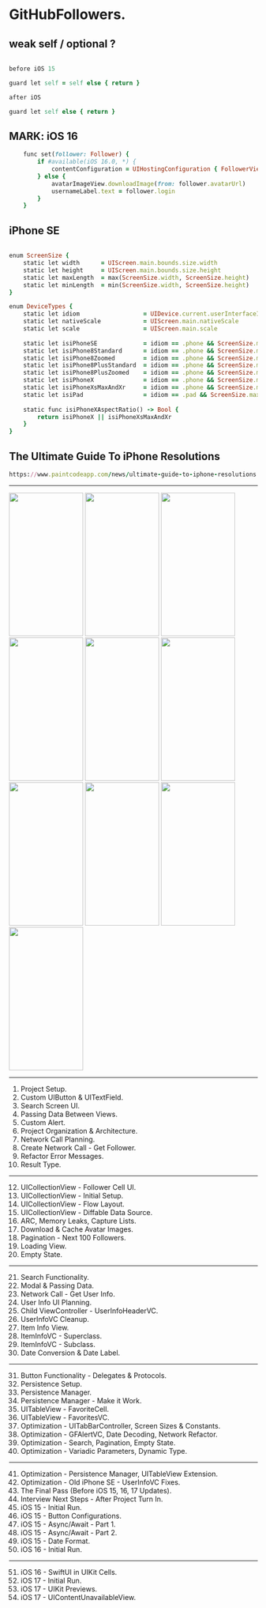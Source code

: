 GitHubFollowers.
================

weak self / optional ?
---------
```````````ruby 

before iOS 15

guard let self = self else { return }

after iOS

guard let self else { return }
```````````

MARK: iOS 16
---------------
```````````ruby
    func set(follower: Follower) {
        if #available(iOS 16.0, *) {
            contentConfiguration = UIHostingConfiguration { FollowerView(follower: follower) }
        } else {
            avatarImageView.downloadImage(from: follower.avatarUrl)
            usernameLabel.text = follower.login
        }
    }
```````````

iPhone SE
---------
```````````ruby

enum ScreenSize {
    static let width      = UIScreen.main.bounds.size.width
    static let height     = UIScreen.main.bounds.size.height
    static let maxLength  = max(ScreenSize.width, ScreenSize.height)
    static let minLength  = min(ScreenSize.width, ScreenSize.height)
}

enum DeviceTypes {
    static let idiom                  = UIDevice.current.userInterfaceIdiom
    static let nativeScale            = UIScreen.main.nativeScale
    static let scale                  = UIScreen.main.scale
    
    static let isiPhoneSE             = idiom == .phone && ScreenSize.maxLength == 568.0
    static let isiPhone8Standard      = idiom == .phone && ScreenSize.maxLength == 667.0 && nativeScale == scale
    static let isiPhone8Zoomed        = idiom == .phone && ScreenSize.maxLength == 667.0 && nativeScale > scale
    static let isiPhone8PlusStandard  = idiom == .phone && ScreenSize.maxLength == 736.0
    static let isiPhone8PlusZoomed    = idiom == .phone && ScreenSize.maxLength == 736.0 && nativeScale < scale
    static let isiPhoneX              = idiom == .phone && ScreenSize.maxLength == 812.0
    static let isiPhoneXsMaxAndXr     = idiom == .phone && ScreenSize.maxLength == 896.0
    static let isiPad                 = idiom == .pad && ScreenSize.maxLength >= 1024.0
    
    static func isiPhoneXAspectRatio() -> Bool {
        return isiPhoneX || isiPhoneXsMaxAndXr
    }
}
```````````

The Ultimate Guide To iPhone Resolutions
----------------------------------------
```````````ruby
https://www.paintcodeapp.com/news/ultimate-guide-to-iphone-resolutions
```````````

------------------
<img src="https://github.com/Elaidzha1940/GitHubFollowers/assets/64445918/35953ebb-feeb-4f2b-9a02-0373571d4955" width="150" height="290">
<img src="https://github.com/Elaidzha1940/GitHubFollowers/assets/64445918/aab304a1-afd9-4c0e-b5e4-5f5e87302c75" width="150" height="290">
<img src="https://github.com/Elaidzha1940/GitHubFollowers/assets/64445918/97e6ee19-1820-4985-a845-59cfa2eb78d2" width="150" height="290">
<img src="https://github.com/Elaidzha1940/GitHubFollowers/assets/64445918/ef39e92b-377b-456e-964b-bbadef2c7d6e" width="150" height="290">
<img src="https://github.com/Elaidzha1940/GitHubFollowers/assets/64445918/0b90a865-e5b1-4d5a-803d-4020873b353a" width="150" height="290">
<img src="https://github.com/Elaidzha1940/GitHubFollowers/assets/64445918/c5d0dc82-a95d-442c-af8f-fb72e51d7639" width="150" height="290">
<img src="https://github.com/Elaidzha1940/GitHubFollowers/assets/64445918/5fee104a-4f11-4645-9e01-b647991b7b65" width="150" height="290">
<img src="https://github.com/Elaidzha1940/GitHubFollowers/assets/64445918/732eec9d-d3cb-440c-bd88-8a0508d820f3" width="150" height="290">
<img src="https://github.com/Elaidzha1940/GitHubFollowers/assets/64445918/f4dc28c4-5dc8-40ef-b9a2-08bd3e22ec25" width="150" height="290">
<img src="https://github.com/Elaidzha1940/GitHubFollowers/assets/64445918/d4e1802e-d95e-4e12-8611-97ee081c07b0" width="150" height="290">

------------------


1. Project Setup.                                                                        
2. Custom UIButton & UITextField.             
3. Search Screen UI.                           
4. Passing Data Between Views.
5. Custom Alert.
6. Project Organization & Architecture.
7. Network Call Planning.
8. Create Network Call - Get Follower.
9. Refactor Error Messages.
10. Result Type.
---------------- 
12. UICollectionView - Follower Cell UI.
13. UICollectionView - Initial Setup.
14. UICollectionView - Flow Layout.
15. UICollectionView - Diffable Data Source.
16. ARC, Memory Leaks, Capture Lists.
17. Download & Cache Avatar Images.
18. Pagination - Next 100 Followers.
19. Loading View.
20. Empty State.
-----------------
21. Search Functionality.
22. Modal & Passing Data.
23. Network Call - Get User Info.
24. User Info UI Planning.
25. Child ViewController - UserInfoHeaderVC.
26. UserInfoVC Cleanup.
27. Item Info View.
28. ItemInfoVC - Superclass.
29. ItemInfoVC - Subclass.
30. Date Conversion & Date Label.
------------------
31. Button Functionality - Delegates & Protocols.
32. Persistence Setup.
33. Persistence Manager.
34. Persistence Manager - Make it Work.
35. UITableView - FavoriteCell.
36. UITableView - FavoritesVC.
37. Optimization - UITabBarController, Screen Sizes & Constants.
38. Optimization - GFAlertVC, Date Decoding, Network Refactor.
39. Optimization - Search, Pagination, Empty State.
40. Optimization - Variadic Parameters, Dynamic Type.
-------------------
41. Optimization - Persistence Manager, UITableView Extension.
42. Optimization - Old iPhone SE - UserInfoVC Fixes.
43. The Final Pass (Before iOS 15, 16, 17 Updates).
44. Interview Next Steps - After Project Turn In.
45. iOS 15 - Initial Run.
46. iOS 15 - Button Configurations.
47. iOS 15 - Async/Await - Part 1.
48. iOS 15 - Async/Await - Part 2.
49. iOS 15 - Date Format.
50. iOS 16 - Initial Run.
-------------------
51. iOS 16 - SwiftUI in UIKit Cells.
52. iOS 17 - Initial Run.
53. iOS 17 - UIKit Previews.
54. iOS 17 - UIContentUnavailableView.

   
